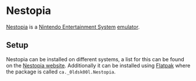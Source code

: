 # Nestopia

[Nestopia](http://0ldsk00l.ca/nestopia/) is a [Nintendo Entertainment System](/wiki/games.md)
[emulator](/wiki/games/emulators.md).

## Setup

Nestopia can be installed on different systems, a list for this can be found on
the [Nestopia website](http://0ldsk00l.ca/nestopia/).
Additionally it can be installed using [Flatpak](/wiki/linux/flatpak.md) where the
package is called `ca._0ldsk00l.Nestopia`.
